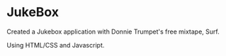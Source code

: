 # JukeBox

Created a Jukebox application with Donnie Trumpet's free mixtape, Surf.

Using HTML/CSS and Javascript.  
